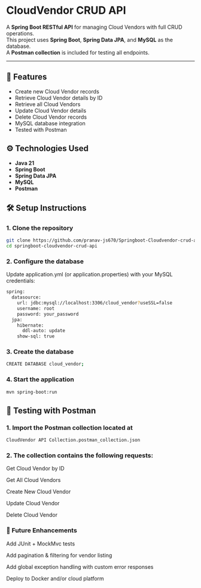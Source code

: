 # CloudVendor CRUD API

A **Spring Boot RESTful API** for managing Cloud Vendors with full CRUD operations.  
This project uses **Spring Boot**, **Spring Data JPA**, and **MySQL** as the database.  
A **Postman collection** is included for testing all endpoints.

---

## 🚀 Features
- Create new Cloud Vendor records
- Retrieve Cloud Vendor details by ID
- Retrieve all Cloud Vendors
- Update Cloud Vendor details
- Delete Cloud Vendor records
- MySQL database integration
- Tested with Postman

## ⚙️ Technologies Used
- **Java 21**
- **Spring Boot**
- **Spring Data JPA**
- **MySQL**
- **Postman**

## 🛠️ Setup Instructions

### 1. Clone the repository
```bash
git clone https://github.com/pranav-js670/Springboot-Cloudvendor-crud-api.git
cd springboot-cloudvendor-crud-api
```

### 2. Configure the database
Update application.yml (or application.properties) with your MySQL credentials:
```bash
spring:
  datasource:
    url: jdbc:mysql://localhost:3306/cloud_vendor?useSSL=false
    username: root
    password: your_password
  jpa:
    hibernate:
      ddl-auto: update
    show-sql: true
```

### 3. Create the database
```bash
CREATE DATABASE cloud_vendor;
```

### 4. Start the application
```bash
mvn spring-boot:run
```

## 🧪 Testing with Postman

### 1. Import the Postman collection located at
```bash
CloudVendor API Collection.postman_collection.json
```

### 2. The collection contains the following requests:

Get Cloud Vendor by ID

Get All Cloud Vendors

Create New Cloud Vendor

Update Cloud Vendor

Delete Cloud Vendor


### 📌 Future Enhancements

Add JUnit + MockMvc tests

Add pagination & filtering for vendor listing

Add global exception handling with custom error responses

Deploy to Docker and/or cloud platform
